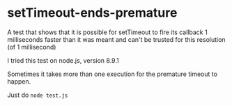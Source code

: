 # setTimeout-ends-premature
A test that shows that it is possible for setTimeout to fire its callback 1 milliseconds faster than it was meant and can't be trusted for this resolution (of 1 millisecond)

I tried this test on node.js, version 8.9.1

Sometimes it takes more than one execution for the premature timeout to happen.

Just do ``node test.js``
